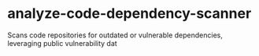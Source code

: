 # analyze-code-dependency-scanner
Scans code repositories for outdated or vulnerable dependencies, leveraging public vulnerability dat

